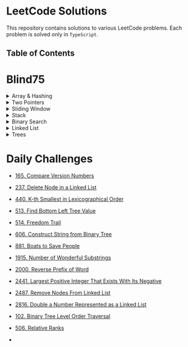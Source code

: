 # LeetCode Solutions

This repository contains solutions to various LeetCode problems. Each problem is solved only in `TypeScript`.

## Table of Contents

# Blind75

<details>

<summary> Array & Hashing </summary>

- [1. Two sum](./Problems/Blind%2075/Arrays%20%26%20Hashing/1.%20Two%20Sum.md)

- [49. Group Anagrams](./Problems/Blind%2075/Arrays%20%26%20Hashing/49.%20Group%20Anagrams.md)
- [347. Top K Frequent Elements](./Problems/Blind%2075/Arrays%20%26%20Hashing/347.%20Top%20K%20Frequent%20Elements.md)
- [128. Longest Consecutive Sequence](./Problems//Blind%2075/Arrays%20%26%20Hashing/128.%20Longest%20Consecutive%20Sequence.md)
- [217. Contains Duplicate](./Problems/Blind%2075/Arrays%20%26%20Hashing/217.%20Contains%20Duplicate.md)
- [238. Product of Array Except Self](./Problems/Blind%2075/Arrays%20%26%20Hashing/238.%20Product%20of%20Array%20Except%20Self.md)
- [242. Valid Anagram](./Problems/Blind%2075/Arrays%20%26%20Hashing/242.%20Valid%20Anagram.md)
</details>

<details>
<summary> Two Pointers </summary>

- [11. Container With Most Water](./Problems/Blind%2075/Two%20Pointers/11.%20Container%20With%20Most%20Water.md)

- [15. 3Sum](./Problems/Blind%2075/Two%20Pointers/15.%203Sum.md)
- [125. Valid Palindrome](./Problems/Blind%2075/Two%20Pointers/125.%20Valid%20Palindrome.md)

</details>

<details>
<summary> Sliding Window </summary>

- [3. Longest Substring Without Repeating Characters](./Problems/Blind%2075/Sliding%20Window/3.%20Longest%20Substring%20Without%20Repeating%20Characters.md)

- [76. Minimum Window Substring](./Problems/Blind%2075/Sliding%20Window/76.%20Minimum%20Window%20Substring.md)
- [121. Best Time to Buy and Sell Stock](./Problems/Blind%2075/Sliding%20Window/121.%20Best%20Time%20to%20Buy%20and%20Sell%20Stock.md)
- [424. Longest Repeating Character Replacement](./Problems/Blind%2075/Sliding%20Window/424.%20Longest%20Repeating%20Character%20Replacement.md)

</details>

<details>
<summary> Stack </summary>

- [20. Valid Parentheses](./Problems/Blind%2075/Stack/20.%20Valid%20Parentheses.md)

</details>

<details>
<summary> Binary Search </summary>

- [33. Search in Rotated Sorted Array](./Problems/Blind%2075/Binary%20Search/33.%20Search%20in%20Rotated%20Sorted%20Array.md)

- [153. Find Minimum in Rotated Sorted Array](./Problems/Blind%2075/Binary%20Search/153.%20Find%20Minimum%20in%20Rotated%20Sorted%20Array.md)

</details>

<details>
<summary> Linked List </summary>

- [19. Remove Nth Node From End of List](./Problems/Blind%2075/Linked%20List/19.%20Remove%20Nth%20Node%20From%20End%20of%20List.md)

- [21. Merge Two Sorted Lists](./Problems/Blind%2075/Linked%20List/21.%20Merge%20Two%20Sorted%20Lists.md)
- [23. Merge k Sorted Lists](./Problems/Blind%2075/Linked%20List/23.%20Merge%20k%20Sorted%20Lists.md)
- [141. Linked List Cycle](./Problems/Blind%2075/Linked%20List/141.%20Linked%20List%20Cycle.md)
- [143. Reorder List](./Problems/Blind%2075/Linked%20List/143.%20Reorder%20List.md)
- [206. Reverse Linked List](./Problems/Blind%2075/Linked%20List/206.%20Reverse%20Linked%20List.md)


</details>

<details>
<summary> Trees </summary>

- [100. Same Tree](./Problems/Blind%2075/Trees/100.%20Same%20Tree.md)
- [104. Maximum Depth of Binary Tree](./Problems/Blind%2075/Trees/104.%20Maximum%20Depth%20of%20Binary%20Tree.md)
- [226. Invert Binary Tree](./Problems/Blind%2075/Trees/226.%20Invert%20Binary%20Tree.md)
- [235. Lowest Common Ancestor of a Binary Search Tree](./Problems/Blind%2075/Trees/235.%20Lowest%20Common%20Ancestor%20of%20a%20Binary%20Search%20Tree.md)
- [572. Subtree of Another Tree](./Problems/Blind%2075/Trees/572.%20Subtree%20of%20Another%20Tree.md)
- [102. Binary Tree Level Order Traversal](./Problems/Blind%2075/Trees/105.%20Construct%20Binary%20Tree%20Level%20Order%20Traversal.md)
- [98. Validate Binary Search Tree](./Problems/Blind%2075/Trees/98.%20Validate%20Binary%20Search%Tree.md)
- [230. Kth Smallest Element in a BST](./Problems/Blind%2075/Trees/230.%20Kth%20Smallest%20Element%20in%20a%20BST.md)
- [105. Construct Binary Tree from Preorder and Inorder Traversal](./Problems/Blind%2075/Trees/105.%20Construct%20Binary%20Tree%20from%20Preorder%20and%20Inorder%20Traversal.md)
- [124. Binary Tree Maximum Path Sum](./Problems/Blind%2075/Trees/124.%20Binary%20Tree%20Maximum%20Path%20Sum.md)
- [297. Serialize and Deserialize Binary Tree](./Problems/Blind%2075/Trees/297.%20Serialize%20and%20Deserialize%20Binary%20Tree.md)


</details>


# Daily Challenges

- [165. Compare Version Numbers](./Problems/Daily%20Challenges/165.%20Compare%20Version%20Numbers.md)
  
- [237. Delete Node in a Linked List](./Problems/Daily%20Challenges/237.%20Delete%20Node%20in%20a%20Linked%20List.md)
- [440. K-th Smallest in Lexicographical Order](./Problems/Daily%20Challenges/440.%20K-th%20Smallest%20in%20Lexicographical%20Order.md)
- [513. Find Bottom Left Tree Value](./Problems/Daily%20Challenges/513.%20Find%20Bottom%20Left%20Tree%20Value.md)
- [514. Freedom Trail](./Problems/Daily%20Challenges/514.%20Freedom%20Trail.md)
- [606. Construct String from Binary Tree](./Problems/Daily%20Challenges/606.%20Construct%20String%20from%20Binary%20Tree.md)
- [881. Boats to Save People](./Problems/Daily%20Challenges/881.%20Boats%20to%20Save%20People.md)
- [1915. Number of Wonderful Substrings](./Problems/Daily%20Challenges/1915.%20Number%20of%20Wonderful%20Substrings.md)
- [2000. Reverse Prefix of Word](./Problems/Daily%20Challenges/2000.%20Reverse%20Prefix%20of%20Word.md)
- [2441. Largest Positive Integer That Exists With Its Negative](./Problems/Daily%20Challenges/2441.%20Largest%20Positive%20Integer%20That%20Exists%20With%20Its%20Negative.md)
- [2487. Remove Nodes From Linked List](./Problems/Daily%20Challenges/2487.%20Remove%20Nodes%20From%20Linked%20List.md)
- [2816. Double a Number Represented as a Linked List](./Problems/Daily%20Challenges/2816.%20Double%20a%20Number%20Represented%20as%20a%20Linked%20List.md)
- [102. Binary Tree Level Order Traversal](./Problems/Daily%20Challenges/102.%20Binary%20Tree%20Level%20Order%20Traversal.md)
- [506. Relative Ranks](./Problems/Daily%20Challenges/506.%20Relative%20Ranks.md)
- 



<!-- ## Contributing

Contributions are welcome! Feel free to submit a pull request with your solutions to add them to this repository. -->
